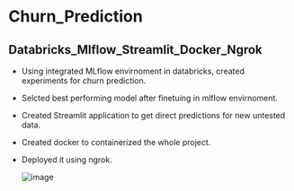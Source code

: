 # Churn_Prediction

## Databricks_Mlflow_Streamlit_Docker_Ngrok ##

- Using integrated MLflow envirnoment in databricks, created experiments for churn prediction.
- Selcted best performing model after finetuing in mlflow envirnoment.
- Created Streamlit application to get direct predictions for new untested data.
- Created docker to containerized the whole project.
- Deployed it using ngrok.

  ![image](https://github.com/zapod838/Churn_Prediction/assets/45763055/c49b4320-37b3-41ef-a27a-48ffa81d48a7)

